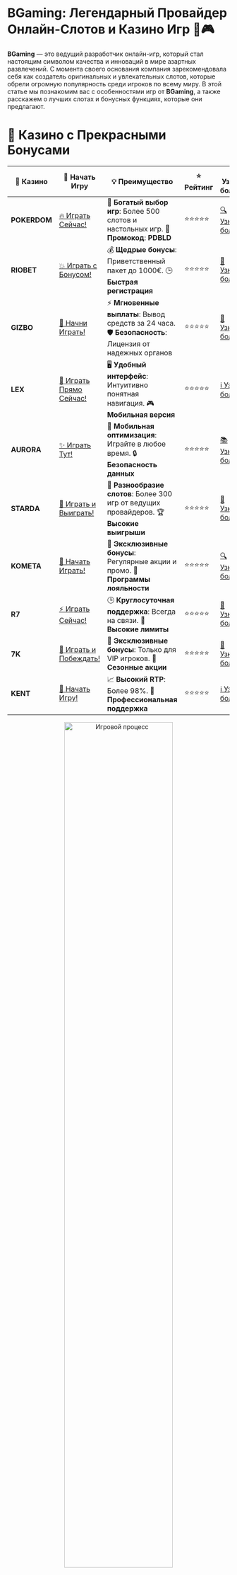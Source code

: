 # **BGaming: Легендарный Провайдер Онлайн-Слотов и Казино Игр 🎰🎮**

**BGaming** — это ведущий разработчик онлайн-игр, который стал настоящим символом качества и инноваций в мире азартных развлечений. С момента своего основания компания зарекомендовала себя как создатель оригинальных и увлекательных слотов, которые обрели огромную популярность среди игроков по всему миру. В этой статье мы познакомим вас с особенностями игр от **BGaming**, а также расскажем о лучших слотах и бонусных функциях, которые они предлагают.

# 🌟 Казино с Прекрасными Бонусами

| 🎲 **Казино** | 🔗 **Начать Игру** | 💡 **Преимущество** | ⭐ **Рейтинг** | 🔗 **Узнать больше** | 🆕 **Новая информация** |
|--------------|---------------------|---------------------|----------------|----------------------|-------------------------|
| **POKERDOM**  | [🔥 Играть Сейчас!](https://brandplay.link/4k77v2yx) | 🎉 **Богатый выбор игр**: Более 500 слотов и настольных игр. 🎁 **Промокод**: **PDBLD** | ⭐⭐⭐⭐⭐ | [🔍 Узнать больше](https://brandplay.link/4k77v2yx) | 🏆 **Победители турниров** получают эксклюзивные подарки! |
| **RIOBET**    | [💥 Играть с Бонусом!](https://brandplay.link/7xBLTPyj) | 💰 **Щедрые бонусы**: Приветственный пакет до 1000€. 🕒 **Быстрая регистрация** | ⭐⭐⭐⭐⭐ | [📖 Узнать больше](https://brandplay.link/7xBLTPyj) | 💬 **Поддержка 24/7** для комфортной игры в любое время! |
| **GIZBO**     | [🚀 Начни Играть!](https://brandplay.link/bprXw4YV) | ⚡ **Мгновенные выплаты**: Вывод средств за 24 часа. 🛡️ **Безопасность**: Лицензия от надежных органов | ⭐⭐⭐⭐⭐ | [📝 Узнать больше](https://brandplay.link/bprXw4YV) | 🔒 **SSL-шифрование** для максимальной безопасности данных игроков. |
| **LEX**       | [💎 Играть Прямо Сейчас!](https://brandplay.link/zW4hdDFV) | 🖥️ **Удобный интерфейс**: Интуитивно понятная навигация. 🎮 **Мобильная версия** | ⭐⭐⭐⭐⭐ | [ℹ️ Узнать больше](https://brandplay.link/zW4hdDFV) | 📱 **Поддержка всех мобильных устройств** для удобства игры в любом месте. |
| **AURORA**    | [✨ Играть Тут!](https://10trafic-stat2.com/click/668546556bcc6313411604bd/6766/13032/subaccount) | 📱 **Мобильная оптимизация**: Играйте в любое время. 🔒 **Безопасность данных** | ⭐⭐⭐⭐⭐ | [📚 Узнать больше](https://10trafic-stat2.com/click/668546556bcc6313411604bd/6766/13032/subaccount) | 🌍 **Международная лицензия** на деятельность в разных странах. |
| **STARDА**    | [🎉 Играть и Выиграть!](https://brandplay.link/fB7xwRFL) | 🎰 **Разнообразие слотов**: Более 300 игр от ведущих провайдеров. 🏆 **Высокие выигрыши** | ⭐⭐⭐⭐⭐ | [🔎 Узнать больше](https://brandplay.link/fB7xwRFL) | 🎉 **Ежемесячные турниры** с крупными призами! |
| **KOMETA**    | [🎁 Начать Играть!](https://brandplay.link/8ZymQJV8) | 🎁 **Эксклюзивные бонусы**: Регулярные акции и промо. 🔄 **Программы лояльности** | ⭐⭐⭐⭐⭐ | [🔍 Узнать больше](https://brandplay.link/8ZymQJV8) | 🌟 **Персонализированные предложения** для долгосрочных игроков. |
| **R7**        | [⚡ Играть Сейчас!](https://brandplay.link/bMd3Yjsw) | 🕒 **Круглосуточная поддержка**: Всегда на связи. 💸 **Высокие лимиты** | ⭐⭐⭐⭐⭐ | [📖 Узнать больше](https://brandplay.link/bMd3Yjsw) | 🎯 **Рейтинг игроков** для лучших участников. |
| **7K**        | [🎯 Играть и Побеждать!](https://brandplay.link/BvQyFShp) | 🌟 **Эксклюзивные бонусы**: Только для VIP игроков. 🎉 **Сезонные акции** | ⭐⭐⭐⭐⭐ | [📝 Узнать больше](https://brandplay.link/BvQyFShp) | 🥇 **Особые привилегии** для постоянных игроков. |
| **KENT**      | [🔑 Начать Игру!](https://brandplay.link/Fv2WP3js) | 📈 **Высокий RTP**: Более 98%. 💼 **Профессиональная поддержка** | ⭐⭐⭐⭐⭐ | [ℹ️ Узнать больше](https://brandplay.link/Fv2WP3js) | 💬 **Поддержка на нескольких языках** для удобства игроков. |

<div align="center"> <img src="https://i.pinimg.com/originals/1d/b3/25/1db325483acbe642c6d4e6fdd73a4988.gif" alt="Игровой процесс" width="70%"> </div>
---

# 🚀 Быстрые Выигрыши и Поддержка

| 🎲 **Казино** | 🔗 **Начать Игру** | 💡 **Преимущество** | ⭐ **Рейтинг** | 🔗 **Узнать больше** | 🆕 **Новая информация** |
|--------------|---------------------|---------------------|----------------|----------------------|-------------------------|
| **GAMA**      | [🎯 Играть Прямо Сейчас!](https://brandplay.link/j6NMKsDz) | 🔍 **Интуитивный интерфейс**: Легкость использования. 🏅 **Престижные турниры** | ⭐⭐⭐⭐☆ | [🔎 Узнать больше](https://brandplay.link/j6NMKsDz) | 🏆 **Турниры с большими призами** каждый месяц. |
| **ONION**     | [💥 Играть и Выигрывать!](https://brandplay.link/zBGRVpQ9) | 🤑 **Низкие ставки**: Идеально для начинающих. 🔄 **Быстрые выводы** | ⭐⭐⭐⭐☆ | [🔍 Узнать больше](https://brandplay.link/zBGRVpQ9) | 🎮 **Казино для новичков** с простыми правилами. |
| **ЧЕМПИОН**   | [🏅 Играть в Турнире!](https://temon-gter.cfd/go/lRq?p80412p304504pcc44t17455) | 🏅 **Лояльная программа**: Награды за активность. 🎁 **Ежемесячные бонусы** | ⭐⭐⭐⭐☆ | [📖 Узнать больше](https://temon-gter.cfd/go/lRq?p80412p304504pcc44t17455) | 🥇 **Турниры и лояльность** — каждый шаг вознаграждается. |
| **VAVADA**    | [🚀 Играть Без Ожидания!](https://vavadapartner.pro/?promo=ea5c9275-6854-4505-94fc-95ab18221945-linkb2) | 🚀 **Быстрая регистрация**: Начните играть мгновенно. 🔐 **Безопасные транзакции** | ⭐⭐⭐⭐☆ | [📝 Узнать больше](https://vavadapartner.pro/?promo=ea5c9275-6854-4505-94fc-95ab18221945-linkb2) | 🏆 **Программа для новых игроков** с бонусами за регистрацию. |
| **FRIENDS**   | [🎉 Играть и Развлекаться!](https://gofriends.mba/linkb2) | 🤝 **Социальные игры**: Играйте с друзьями. 🌐 **Мультиплатформенность** | ⭐⭐⭐⭐☆ | [ℹ️ Узнать больше](https://gofriends.mba/linkb2) | 🎮 **Играйте с друзьями** и зарабатывайте бонусы за совместные действия. |
| **1WIN**      | [⚡ Играть и Выигрывать!](https://brandplay.link/smXVpBbG) | 🏆 **Спортивные ставки**: Широкий выбор видов спорта. 💵 **Высокие коэффициенты** | ⭐⭐⭐⭐☆ | [📚 Узнать больше](https://brandplay.link/smXVpBbG) | ⚽ **Бонусы на спортивные ставки** для активных игроков. |
| **DRIP**      | [💥 Играть Сразу!](https://drp-ircp01.com/c07e6a3db) | 🌐 **Инновационные игры**: Новейшие игровые технологии. 🛡️ **Высокая безопасность** | ⭐⭐⭐⭐☆ | [🔎 Узнать больше](https://drp-ircp01.com/c07e6a3db) | 🔧 **Инновационные функции** для удобства игры. |
| **JOYCASINO** | [🎰 Играть И Побеждать!](https://rpc30.call2me.pro/?/ru/registration?apkpop=0&partner=p24970p3291217pc98f) | 🎁 **Приятные бонусы**: Ежедневные акции и подарки. 🕹️ **Разнообразие игр** | ⭐⭐⭐⭐☆ | [🔍 Узнать больше](https://rpc30.call2me.pro/?/ru/registration?apkpop=0&partner=p24970p3291217pc98f) | 🎉 **Щедрые фриспины** для новых игроков. |
| **PLAYFORTUNA** | [🔥 Играть С Бонусом!](https://fortunapromo.net/alt/playfortuna/registration?0dc4a9362a71feb7e3f165fb8e766f70) | 🎉 **Регулярные акции**: Бонусы, фриспины и многое другое. 🏅 **Турниры** | ⭐⭐⭐⭐☆ | [📚 Узнать больше](https://fortunapromo.net/alt/playfortuna/registration?0dc4a9362a71feb7e3f165fb8e766f70) | 🎯 **Выгодные предложения** на популярные игры. |
| **SYKAA**     | [💸 Играть Сейчас!](https://s-two-way.com/?source=linkb2&pid=30697) | 💸 **Доступные ставки**: Идеально для новичков. 🎁 **Щедрые бонусы** | ⭐⭐⭐⭐☆ | [🔍 Узнать больше](https://s-two-way.com/?source=linkb2&pid=30697) | 💥 **Акции с большими бонусами** для новичков и опытных игроков. |

<div align="center"> <img src="https://schaeffers-cdn.s3.amazonaws.com/images/default-source/schaeffers-cdn-images/default-images/sectors/bigstock-casino-gambling-concept-with-f-369012793.jpg?sfvrsn=493ad806_4" alt="Игровой процесс" width="70%"> </div>
---

# 💸 Казино с Привлекательными Программами Лояльности

| 🎲 **Казино** | 🔗 **Начать Игру** | 💡 **Преимущество** | ⭐ **Рейтинг** | 🔗 **Узнать больше** | 🆕 **Новая информация** |
|--------------|---------------------|---------------------|----------------|----------------------|-------------------------|
| **KOMETA**    | [🎯 Начни Играть!](https://brandplay.link/8ZymQJV8) | 🎁 **Эксклюзивные бонусы**: Регулярные акции и промо. 🔄 **Программы лояльности** | ⭐⭐⭐⭐⭐ | [🔍 Узнать больше](https://brandplay.link/8ZymQJV8) | 🌟 **Персонализированные предложения** для долгосрочных игроков. |
| **1Xslots**   | [🏅 Играть Прямо Сейчас!](https://brandplay.link/hSB1khtr) | 🎉 **Множество акций**: Еженедельные бонусы и турниры. 🛡️ **Безопасность** | ⭐⭐⭐⭐⭐ | [📚 Узнать больше](https://brandplay.link/hSB1khtr) | 🏅 **Награды за активность**: участники программы лояльности получают специальные привилегии. |
| **R7**        | [🚀 Играть Сейчас!](https://brandplay.link/bMd3Yjsw) | 🕒 **Круглосуточная поддержка**: Всегда на связи. 💸 **Высокие лимиты** | ⭐⭐⭐⭐⭐ | [📖 Узнать больше](https://brandplay.link/bMd3Yjsw) | 💬 **VIP-поддержка** для постоянных игроков с приоритетом. |

<div align="center"> <img src="https://i.pinimg.com/originals/1d/b3/25/1db325483acbe642c6d4e6fdd73a4988.gif" alt="Игровой процесс" width="70%"> </div>
---

## Кто такой **BGaming**? 🧠🎲

**BGaming** — это провайдер онлайн-игр, который был основан в 2018 году. За столь короткий срок компания успела завоевать доверие игроков благодаря своему профессионализму и подходу к разработке игр. **BGaming** занимается созданием не только слотов, но и других типов азартных игр, таких как покер, рулетка и видеопокер. Программы и игры от этой компании представлены в крупных онлайн-казино и демонстрируют высокий уровень качества, инновационности и честности.

### Что Отличает **BGaming** от Других Провайдеров? 🎯

1. **Графика и Дизайн**: Все игры от **BGaming** обладают великолепной графикой, живыми анимациями и продуманным дизайном, что делает игровой процесс еще более увлекательным.
   
2. **Честность и Прозрачность**: Все игры сертифицированы и соответствуют стандартам честности. Компания активно использует технологию **Provably Fair**, чтобы гарантировать игрокам справедливость и отсутствие манипуляций с результатами.

3. **Мобильная Совместимость**: Игры от **BGaming** отлично работают на мобильных устройствах, обеспечивая игрокам возможность наслаждаться любимыми слотами на смартфонах и планшетах.

4. **Инновационные Функции**: Провайдер не боится внедрять новшества и различные бонусные механики, такие как расширяющиеся символы, множители и другие уникальные особенности, которые делают каждую игру неповторимой.

## Популярные Слоты от **BGaming** 🎰💎

**BGaming** выпускает множество популярных слотов, каждый из которых имеет свои особенности и привлекательные бонусы. Вот несколько наиболее популярных игр от этого провайдера:

### 1. **Book of Cats** 📚🐱  
Этот слот погружает игроков в таинственный мир Египта, где они могут искать сокровища с помощью книги. Особенностью **Book of Cats** является наличие бонусных фриспинов с расширяющимися символами, которые могут значительно увеличить ваш выигрыш.

### 2. **Elven Princesses** 🏰👸  
Погрузитесь в волшебный мир эльфов и принцесс, где вас ждут фриспины и умножители. Эта игра увлекает не только графикой, но и потенциальными большими выплатами.

### 3. **Slotomoji** 🎉🍉  
Этот слот с ярким и веселым дизайном предлагает игрокам уникальные функции, такие как случайные множители и бонусные игры. **Slotomoji** — идеальный выбор для тех, кто хочет получить удовольствие от игры и сделать это с хорошими шансами на выигрыш.

### 4. **Lucky Lady’s Clover** 🍀🌈  
Этот слот с ирландской тематикой порадует игроков отличными бонусами и высоким потенциалом для крупных выигрышей. Бонусная игра в **Lucky Lady’s Clover** — это шанс умножить ваш выигрыш с помощью множителей и фриспинов.

### 5. **BC Game** 🎲💻  
Для любителей криптовалют **BGaming** предлагает уникальную игру **BC Game**, где игроки могут делать ставки и выигрывать с использованием биткойнов. Это дает возможность наслаждаться азартом и в то же время использовать инновационные технологии.

## Особенности Бонусных Функций от **BGaming** 🌟

Игры от **BGaming** славятся не только увлекательными сюжетами, но и множеством бонусных функций, которые делают игровой процесс более динамичным и прибыльным:

- **Фриспины** — Бесплатные вращения, которые активируются при выпадении специальных символов. Это шанс получить выигрыш без риска потерять деньги.
  
- **Multipliers** — Множители, которые увеличивают ваш выигрыш в несколько раз, предоставляя дополнительные возможности для крупного дохода.

- **Wild и Scatter Символы** — Символы Wild заменяют другие символы для формирования выигрышных комбинаций, а символы Scatter активируют бонусные раунды и увеличивают шанс на получение фриспинов.

- **Bonus Rounds** — В каждом игровом автомате от **BGaming** присутствуют бонусные раунды, которые дают шанс на крупные выигрыши.

## Где Играть в Игры от **BGaming**? 🎮💰

**BGaming** предлагает свои игры в десятках популярных онлайн-казино, среди которых можно выделить:

- **Pokerdom** 🎰
- **Riobet** 💎
- **Gizbo** 🌟
- **LEX** 🎲
- **Aurora** 🚀
- **Starda** 🎉

Эти казино предлагают не только надежность и безопасность, но и различные бонусы для новых игроков, включая фриспины и бездепозитные бонусы.

## Заключение 🚀

**BGaming** продолжает расширять свое влияние на рынке онлайн-казино, предлагая игрокам интересные и высококачественные игры с отличной графикой и захватывающими бонусами. Если вы ищете слоты с высокими выплатами и уникальными функциями, игры от **BGaming** — это именно то, что вам нужно.

Не забывайте, что азартные игры могут быть увлекательными, но важно всегда играть ответственно и соблюдать бюджет! 🎰💸
